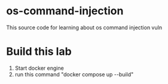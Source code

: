 # os-command-injection
This source code for learning about os command injection vuln

# Build this lab 
1. Start docker engine
2. run this command "docker compose up --build"
